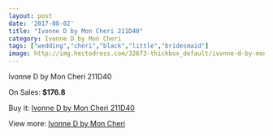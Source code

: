 ```yaml
---
layout: post
date: '2017-08-02'
title: "Ivonne D by Mon Cheri 211D40"
category: Ivonne D by Mon Cheri
tags: ["wedding","cheri","black","little","bridesmaid"]
image: http://img.hectodress.com/32673-thickbox_default/ivonne-d-by-mon-cheri-211d40.jpg
---
```

Ivonne D by Mon Cheri 211D40

On Sales: **$176.8**
<a href="https://www.hectodress.com/ivonne-d-by-mon-cheri/14941-ivonne-d-by-mon-cheri-211d40.html"><amp-img layout="responsive" width="600" height="600" src="//img.hectodress.com/32673-thickbox_default/ivonne-d-by-mon-cheri-211d40.jpg" alt="Ivonne D by Mon Cheri 211D40 0" /></a>

Buy it: [Ivonne D by Mon Cheri 211D40](https://www.hectodress.com/ivonne-d-by-mon-cheri/14941-ivonne-d-by-mon-cheri-211d40.html "Ivonne D by Mon Cheri 211D40")

View more: [Ivonne D by Mon Cheri](https://www.hectodress.com/268-ivonne-d-by-mon-cheri "Ivonne D by Mon Cheri")